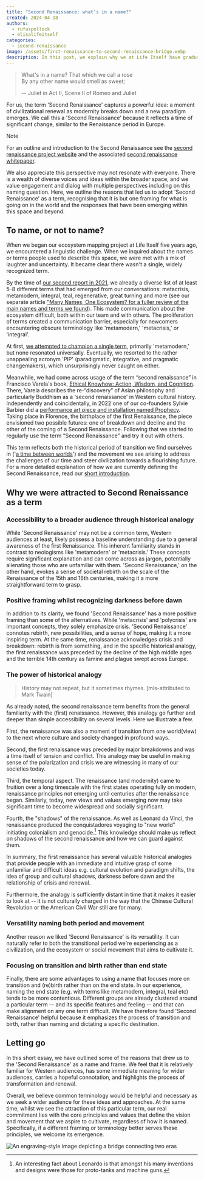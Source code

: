 ```yaml
---
title: "Second Renaissance: what's in a name?"
created: 2024-04-18
authors:
  - rufuspollock
  - elisalifeitself
categories:
  - second-renaissance
image: /assets/first-renaissance-to-second-renaissance-bridge.webp
description: In this post, we explain why we at Life Itself have gradually adopted the term Second Renaissance to describe this moment of civilizational crisis and awakening and the growing movement of people working towards a radically wiser future within that context.
---
```

> What's in a name? That which we call a rose  
> By any other name would smell as sweet;
> 
> -- Juliet in Act II, Scene II of Romeo and Juliet

For us, the term 'Second Renaissance' captures a powerful idea: a moment of civilizational renewal as modernity breaks down and a new paradigm emerges. We call this a 'Second Renaissance' because it reflects a time of significant change, similar to the Renaissance period in Europe.

> [!note]
> For an outline and introduction to the Second Renaissance see the [second renaissance project website](https://secondrenaissance.net/) and the associated [second renaissance whitepaper](https://secondrenaissance.net/paper).

We also appreciate this perspective may not resonate with everyone. There is a wealth of diverse voices and ideas within the broader space, and we value engagement and dialog with multiple perspectives including on this naming question. Here, we outline the reasons that led us to adopt 'Second Renaissance' as a term, recognising that it is but one framing for what is going on in the world and the responses that have been emerging within this space and beyond.

## To name, or not to name?

When we began our ecosystem mapping project at Life Itself five years ago, we encountered a linguistic challenge. When we inquired about the names or terms people used to describe this space, we were met with a mix of laughter and uncertainty. It became clear there wasn't a single, widely recognized term.

By the time of [our second report in 2021](https://secondrenaissance.net/ecosystem/pip), we already a diverse list of at least 5-8 different terms that had emerged from our conversations: metacrisis, metamodern, integral, teal, regenerative, great turning and more (see our separate article ["Many Names, One Ecosystem? for a fuller review of the main names and terms we found](https://secondrenaissance.net/publications/overview-ecosystem-names)). This made communication about the ecosystem difficult, both within our team and with others. The proliferation of terms created a communication barrier, especially for newcomers encountering obscure terminology like 'metamodern,' 'metacrisis,' or 'integral'.

At first, [we attempted to champion a single term](https://twitter.com/rufuspollock/status/1501160815277318146), primarily 'metamodern,' but none resonated universally. Eventually, we resorted to the rather unappealing acronym 'PIP' (paradigmatic, integrative, and pragmatic changemakers), which unsurprisingly never caught on either.

Meanwhile, we had come across usage of the term “second renaissance” in Francisco Varela's book, [Ethical Knowhow: Action, Wisdom, and Cognition](https://www.sup.org/books/title/?id=896). There, Varela describes the re-“discovery” of Asian philosophy and particularly Buddhism as a 'second renaissance' in Western cultural history. Independently and coincidentally, in 2022 one of our co-founders Sylvie Barbier did a [performance art piece and installation named Prophecy](https://lifeitself.org/blog/2022/05/24/genesis-in-three-performances). Taking place in Florence, the birthplace of the first Renaissance, the piece envisioned two possible futures: one of breakdown and decline and the other of the coming of a Second Renaissance. Following that we started to regularly use the term “Second Renaissance” and try it out with others. 

This term reflects both the historical period of transition we find ourselves in ('[a time between worlds](https://wiki.secondrenaissance.net/wiki/A_time_between_worlds)') and the movement we see arising to address the challenges of our time and steer civilization towards a flourishing future. For a more detailed explanation of how we are currently defining the Second Renaissance, read our [short introduction](https://secondrenaissance.net/).

## Why we were attracted to Second Renaissance as a term

### Accessibility to a broader audience through historical analogy

While 'Second Renaissance' may not be a common term, Western audiences at least, likely possess a baseline understanding due to a general awareness of the first Renaissance. This inherent familiarity stands in contrast to neologisms like 'metamodern' or 'metacrisis.' These concepts require significant explanation and can come across as jargon, potentially alienating those who are unfamiliar with them. 'Second Renaissance,' on the other hand, evokes a sense of societal rebirth on the scale of the Renaissance of the 15th and 16th centuries, making it a more straightforward term to grasp. 

### Positive framing whilst recognizing darkness before dawn

In addition to its clarity, we found 'Second Renaissance' has a more positive framing than some of the alternatives. While 'metacrisis' and 'polycrisis' are important concepts, they solely emphasize crisis. 'Second Renaissance' connotes rebirth, new possibilities, and a sense of hope, making it a more inspiring term. At the same time, renaissance acknowledges crisis and breakdown: rebirth is from something, and in the specific historical analogy, the first renaissance was preceded by the decline of the high middle ages and the terrible 14th century as famine and plague swept across Europe.

### The power of historical analogy

> History may not repeat, but it sometimes rhymes. [mis-attributed to Mark Twain]

As already noted, the second renaissance term benefits from the general familiarity with the (first) renaissance. However, this analogy go further and deeper than simple accessibility on several levels. Here we illustrate a few.

First, the renaissance was also a moment of transition from one world(view) to the next where culture and society changed in profound ways.

Second, the first renaissance was preceded by major breakdowns and was a time itself of tension and conflict. This analogy may be useful in making sense of the polarization and crisis we are witnessing in many of our societies today.

Third, the temporal aspect. The renaissance (and modernity) came to fruition over a long timescale with the first states operating fully on modern, renaissance principles not emerging until centuries after the renaissance began. Similarly, today, new views and values emerging now may take significant time to become widespread and socially significant.

Fourth, the "shadows" of the renaissance. As well as Leonard da Vinci, the renaissance produced the conquistadores voyaging to "new world" initiating colonialism and genocide.[^1] This knowledge should make us reflect on shadows of the second renaissance and how we can guard against them.

[^1]: An interesting fact about Leonardo is that amongst his many inventions and designs were those for proto-tanks and machine guns.

In summary, the first renaissance has several valuable historical analogies that provide people with an immediate and intuitive grasp of some unfamiliar and difficult ideas e.g. cultural evolution and paradigm shifts, the idea of group and cultural shadows, darkness before dawn and the relationship of crisis and renewal.

Furthermore, the analogy is sufficiently distant in time that it makes it easier to look at -- it is not culturally charged in the way that the Chinese Cultural Revolution or the American Civil War still are for many.

### Versatility naming both period and movement

Another reason we liked 'Second Renaissance' is its versatility. It can naturally refer to both the transitional period we're experiencing as a civilization, and the ecosystem or social movement that aims to cultivate it.

### Focusing on transition and birth rather than end state

Finally, there are some advantages to using a name that focuses more on transition and (re)birth rather than on the end state. In our experience, naming the end state (e.g. with terms like metamodern, integral, teal etc) tends to be more contentious. Different groups are already clustered around a particular term -- and its specific features and feeling -- and that can make alignment on any one term difficult. We have therefore found 'Second Renaissance' helpful because it emphasizes the process of transition and birth, rather than naming and dictating a specific destination.

## Letting go

In this short essay, we have outlined some of the reasons that drew us to the 'Second Renaissance' as a name and frame. We feel that it is relatively familiar for Western audiences, has some immediate meaning for wider audiences, carries a hopeful connotation, and highlights the process of transformation and renewal.

Overall, we believe common terminology would be helpful and necessary as we seek a wider audience for these ideas and approaches. At the same time, whilst we see the attraction of this particular term, our real commitment lies with the core principles and values that define the vision and movement that we aspire to cultivate, regardless of how it is named. Specifically, if a different framing or terminology better serves these principles, we welcome its emergence.

![An engraving-style image depicting a bridge connecting two eras](../assets/first-renaissance-to-second-renaissance-bridge.webp)